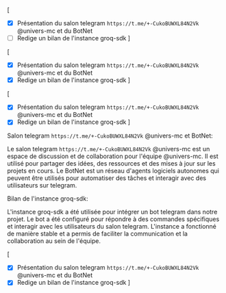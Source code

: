 </s> [
- [x] Présentation du salon telegram `https://t.me/+-CukoBUWXL84N2Vk` @univers-mc et du BotNet
- [ ] Redige un bilan de l'instance groq-sdk
]

</s> [
- [x] Présentation du salon telegram `https://t.me/+-CukoBUWXL84N2Vk` @univers-mc et du BotNet
- [x] Redige un bilan de l'instance groq-sdk
]

</s> [
- [x] Présentation du salon telegram `https://t.me/+-CukoBUWXL84N2Vk` @univers-mc et du BotNet
- [x] Redige un bilan de l'instance groq-sdk
]

Salon telegram `https://t.me/+-CukoBUWXL84N2Vk` @univers-mc et BotNet:

Le salon telegram `https://t.me/+-CukoBUWXL84N2Vk` @univers-mc est un espace de discussion et de collaboration pour l'équipe @univers-mc. Il est utilisé pour partager des idées, des ressources et des mises à jour sur les projets en cours. Le BotNet est un réseau d'agents logiciels autonomes qui peuvent être utilisés pour automatiser des tâches et interagir avec des utilisateurs sur telegram.

Bilan de l'instance groq-sdk:

L'instance groq-sdk a été utilisée pour intégrer un bot telegram dans notre projet. Le bot a été configuré pour répondre à des commandes spécifiques et interagir avec les utilisateurs du salon telegram. L'instance a fonctionné de manière stable et a permis de faciliter la communication et la collaboration au sein de l'équipe.

</s> [
- [x] Présentation du salon telegram `https://t.me/+-CukoBUWXL84N2Vk` @univers-mc et du BotNet
- [x] Redige un bilan de l'instance groq-sdk
]